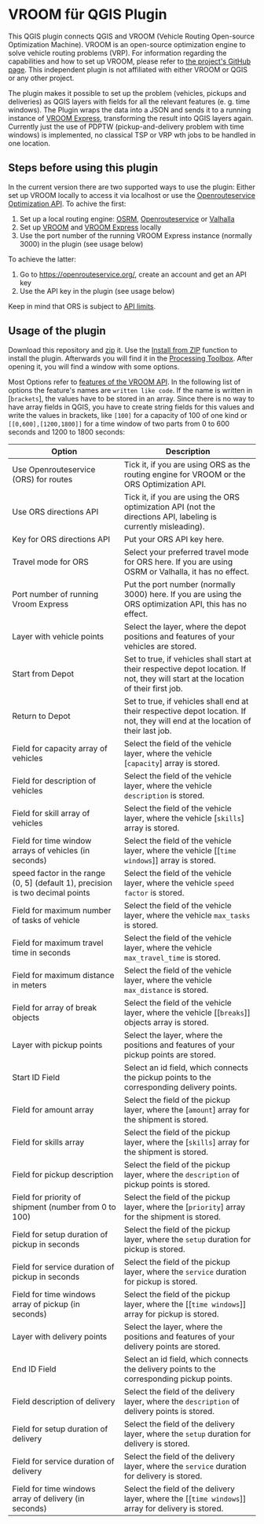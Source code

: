 # VROOM für QGIS Plugin

This QGIS plugin connects QGIS and VROOM (Vehicle Routing Open-source Optimization Machine). VROOM is an open-source optimization engine to solve vehicle routing problems (VRP). For information regarding the capabilities and how to set up VROOM, please refer to [the project's GitHub page](https://github.com/VROOM-Project/vroom). This independent plugin is not affiliated with either VROOM or QGIS or any other project.

The plugin makes it possible to set up the problem (vehicles, pickups and deliveries) as QGIS layers with fields for all the relevant features (e.&nbsp;g. time windows). The Plugin wraps the data into a JSON and sends it to a running instance of [VROOM Express](https://github.com/VROOM-Project/vroom-express), transforming the result into QGIS layers again. Currently just the use of PDPTW (pickup-and-delivery problem with time windows) is implemented, no classical TSP or VRP wth jobs to be handled in one location.

## Steps before using this plugin

In the current version there are two supported ways to use the plugin: Either set up VROOM locally to access it via localhost or use the [Openrouteservice](https://openrouteservice.org/) [Optimization API](https://openrouteservice.org/dev/#/api-docs/optimization). To achive the first:

1. Set up a local routing engine: [OSRM](https://github.com/Project-OSRM/osrm-backend), [Openrouteservice](https://github.com/GIScience/openrouteservice) or [Valhalla](https://github.com/valhalla/valhalla)
2. Set up [VROOM](https://github.com/VROOM-Project/vroom) and [VROOM Express](https://github.com/VROOM-Project/vroom-express) locally
3. Use the port number of the running VROOM Express instance (normally 3000) in the plugin (see usage below)

To achieve the latter:
1. Go to https://openrouteservice.org/, create an account and get an API key
2. Use the API key in the plugin (see usage below)

Keep in mind that ORS is subject to [API limits](https://openrouteservice.org/restrictions/).

## Usage of the plugin

Download this repository and [zip](https://en.wikipedia.org/wiki/ZIP_(file_format)) it. Use the [Install from ZIP](https://docs.qgis.org/3.40/en/docs/user_manual/plugins/plugins.html#the-install-from-zip-tab) function to install the plugin. Afterwards you will find it in the [Processing Toolbox](https://docs.qgis.org/3.40/en/docs/user_manual/processing/toolbox.html). After opening it, you will find a window with some options.

Most Options refer to [features of the VROOM API](https://github.com/VROOM-Project/vroom/blob/master/docs/API.md). In the following list of options the feature's names are `written like code`. If the name is written in [`brackets`], the values have to be stored in an array. Since there is no way to have array fields in QGIS, you have to create string fields for this values and write the values in brackets, like `[100]` for a capacity of 100 of one kind or `[[0,600],[1200,1800]]` for a time window of two parts from 0 to 600 seconds and 1200 to 1800 seconds:


| Option | Description |
|--------|-------------|
| Use Openrouteservice (ORS) for routes | Tick it, if you are using ORS as the routing engine for VROOM or the ORS Optimization API. |
| Use ORS directions API | Tick it, if you are using the ORS optimization API (not the directions API, labeling is currently misleading). |
| Key for ORS directions API | Put your ORS API key here. |
| Travel mode for ORS | Select your preferred travel mode for ORS here. If you are using OSRM or Valhalla, it has no effect. |
| Port number of running Vroom Express | Put the port number (normally 3000) here. If you are using the ORS optimization API, this has no effect. |
| Layer with vehicle points | Select the layer, where the depot positions and features of your vehicles are stored. |
| Start from Depot | Set to true, if vehicles shall start at their respective depot location. If not, they will start at the location of their first job. |
| Return to Depot | Set to true, if vehicles shall end at their respective depot location. If not, they will end at the location of their last job. |
| Field for capacity array of vehicles | Select the field of the vehicle layer, where the vehicle [`capacity`] array is stored. |
| Field for description of vehicles | Select the field of the vehicle layer, where the vehicle `description` is stored. |
| Field for skill array of vehicles | Select the field of the vehicle layer, where the vehicle [`skills`] array is stored. |
| Field for time window arrays of vehicles (in seconds) | Select the field of the vehicle layer, where the vehicle [[`time windows`]] array is stored. |
| speed factor in the range (0, 5] (default 1), precision is two decimal points | Select the field of the vehicle layer, where the vehicle `speed factor` is stored. |
| Field for maximum number of tasks of vehicle | Select the field of the vehicle layer, where the vehicle `max_tasks` is stored. |
| Field for maximum travel time in seconds | Select the field of the vehicle layer, where the vehicle `max_travel_time` is stored. |
| Field for maximum distance in meters | Select the field of the vehicle layer, where the vehicle `max_distance` is stored. |
| Field for array of break objects | Select the field of the vehicle layer, where the vehicle [[`breaks`]] objects array is stored. |
| Layer with pickup points | Select the layer, where the positions and features of your pickup points are stored. |
| Start ID Field | Select an id field, which connects the pickup points to the corresponding delivery points. |
| Field for amount array | Select the field of the pickup layer, where the [`amount`] array for the shipment is stored. |
| Field for skills array | Select the field of the pickup layer, where the [`skills`] array for the shipment is stored. |
| Field for pickup description | Select the field of the pickup layer, where the `description` of pickup points is stored. |
| Field for priority of shipment (number from 0 to 100) | Select the field of the pickup layer, where the [`priority`] array for the shipment is stored. |
| Field for setup duration of pickup in seconds | Select the field of the pickup layer, where the `setup` duration for pickup is stored. |
| Field for service duration of pickup in seconds | Select the field of the pickup layer, where the `service` duration for pickup is stored. |
| Field for time windows array of pickup (in seconds) | Select the field of the pickup layer, where the [[`time windows`]] array for pickup is stored. |
| Layer with delivery points | Select the layer, where the positions and features of your delivery points are stored. |
| End ID Field | Select an id field, which connects the delivery points to the corresponding pickup points. |
| Field description of delivery | Select the field of the delivery layer, where the `description` of delivery points is stored. |
| Field for setup duration of delivery | Select the field of the delivery layer, where the `setup` duration for delivery is stored. |
| Field for service duration of delivery | Select the field of the delivery layer, where the `service` duration for delivery is stored. |
| Field for time windows array of delivery (in seconds) | Select the field of the delivery layer, where the [[`time windows`]] array for delivery is stored. |








